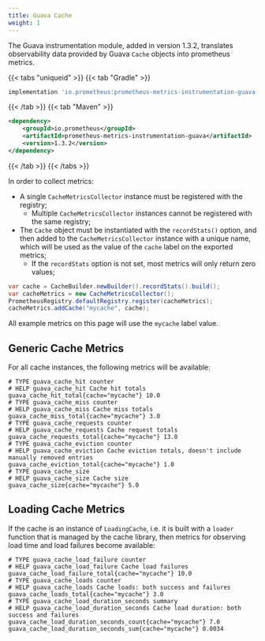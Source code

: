 ```yaml
---
title: Guava Cache
weight: 1
---
```


The Guava instrumentation module, added in version 1.3.2, translates observability data
provided by Guava `Cache` objects into prometheus metrics.

{{< tabs "uniqueid" >}}
{{< tab "Gradle" >}}

```groovy
implementation 'io.prometheus:prometheus-metrics-instrumentation-guava:1.3.2'
```

{{< /tab >}}
{{< tab "Maven" >}}

```xml
<dependency>
    <groupId>io.prometheus</groupId>
    <artifactId>prometheus-metrics-instrumentation-guava</artifactId>
    <version>1.3.2</version>
</dependency>
```

{{< /tab >}}
{{< /tabs >}}

In order to collect metrics:

- A single `CacheMetricsCollector` instance must be registered with the registry;
  - Multiple `CacheMetricsCollector` instances cannot be registered with the same registry;
- The `Cache` object must be instantiated with the `recordStats()` option, and then added to the
  `CacheMetricsCollector` instance with a unique name, which will be used as the value of the
  `cache` label on the exported metrics;
  - If the `recordStats` option is not set, most metrics will only return zero values;

```java
var cache = CacheBuilder.newBuilder().recordStats().build();
var cacheMetrics = new CacheMetricsCollector();
PrometheusRegistry.defaultRegistry.register(cacheMetrics);
cacheMetrics.addCache("mycache", cache);
```

All example metrics on this page will use the `mycache` label value.

## Generic Cache Metrics

For all cache instances, the following metrics will be available:

```text
# TYPE guava_cache_hit counter
# HELP guava_cache_hit Cache hit totals
guava_cache_hit_total{cache="mycache"} 10.0
# TYPE guava_cache_miss counter
# HELP guava_cache_miss Cache miss totals
guava_cache_miss_total{cache="mycache"} 3.0
# TYPE guava_cache_requests counter
# HELP guava_cache_requests Cache request totals
guava_cache_requests_total{cache="mycache"} 13.0
# TYPE guava_cache_eviction counter
# HELP guava_cache_eviction Cache eviction totals, doesn't include manually removed entries
guava_cache_eviction_total{cache="mycache"} 1.0
# TYPE guava_cache_size
# HELP guava_cache_size Cache size
guava_cache_size{cache="mycache"} 5.0
```

## Loading Cache Metrics

If the cache is an instance of `LoadingCache`, i.e. it is built with a `loader` function that is
managed by the cache library, then metrics for observing load time and load failures become
available:

```text
# TYPE guava_cache_load_failure counter
# HELP guava_cache_load_failure Cache load failures
guava_cache_load_failure_total{cache="mycache"} 10.0
# TYPE guava_cache_loads counter
# HELP guava_cache_loads Cache loads: both success and failures
guava_cache_loads_total{cache="mycache"} 3.0
# TYPE guava_cache_load_duration_seconds summary
# HELP guava_cache_load_duration_seconds Cache load duration: both success and failures
guava_cache_load_duration_seconds_count{cache="mycache"} 7.0
guava_cache_load_duration_seconds_sum{cache="mycache"} 0.0034
```
